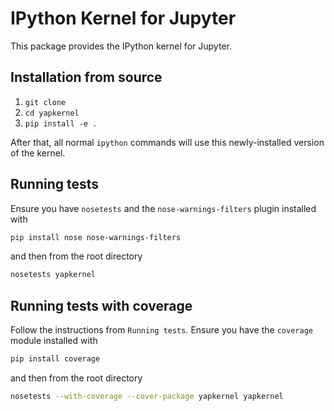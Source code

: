# IPython Kernel for Jupyter

This package provides the IPython kernel for Jupyter.

## Installation from source

1. `git clone`
2. `cd yapkernel`
3. `pip install -e .`

After that, all normal `ipython` commands will use this newly-installed version of the kernel.

## Running tests

Ensure you have `nosetests` and the `nose-warnings-filters` plugin installed with

```bash
pip install nose nose-warnings-filters
```

and then from the root directory

```bash
nosetests yapkernel
```

## Running tests with coverage

Follow the instructions from `Running tests`. Ensure you have the `coverage` module installed with

```bash
pip install coverage
```

and then from the root directory

```bash
nosetests --with-coverage --cover-package yapkernel yapkernel
```

